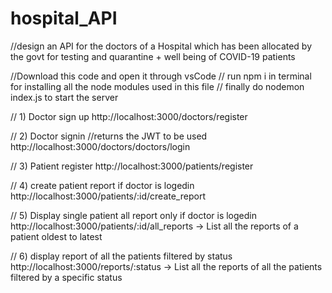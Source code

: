 # hospital_API
//design an API for the doctors of a Hospital which has been allocated by the govt for testing and quarantine + well being of COVID-19 patients

//Download this code and open it through vsCode
// run npm i in terminal for installing all the node modules used in this file
// finally do nodemon index.js to start the server


// 1) Doctor sign up
http://localhost:3000/doctors/register 

// 2) Doctor signin
//returns the JWT to be used 
http://localhost:3000/doctors/doctors/login

// 3) Patient register
http://localhost:3000/patients/register

// 4) create patient report if doctor is logedin
http://localhost:3000/patients/:id/create_report

// 5) Display single patient all report only if doctor is logedin 
http://localhost:3000/patients/:id/all_reports → List all the reports of a patient oldest to latest

// 6) display report of all the patients filtered by status 
http://localhost:3000/reports/:status → List all the reports of all the patients filtered by a specific status

